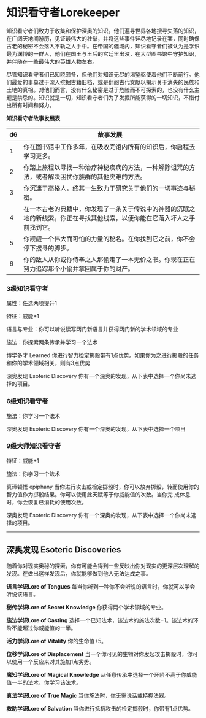 # 知识看守者Lorekeeper 

知识看守者们致力于收集和保护深奥的知识。他们遍寻世界各地搜寻失落的知识，在广阔天地间游历，见证最伟大的壮举，并将这些事件详尽地记录在案，同时确保古老的秘密不会落入不轨之人手中。在帝国的疆域内，知识看守者们被认为是学识最为渊博的一群人，他们在国王与王后的宫廷里出没，在大型图书馆中守护知识，并伴随在一些最伟大的英雄人物左右。

尽管知识看守者们已知晓颇多，但他们对知识无尽的渴望驱使着他们不断前行。他们最爱的事莫过于深入挖掘古籍旧档，或是翻阅古代文献以揭示关于消失的民族和土地的真相。对他们而言，没有什么秘密是过于危险而不可探索的，也没有什么主题是禁忌的。知识就是一切，知识看守者们为了发掘所能获得的一切知识，不惜付出所有时间和努力。  

**知识看守者故事发展表**

<table>
<thead>
<tr class="header">
<th>d6</th>
<th>故事发展</th>
</tr>
</thead>
<tbody>
<tr class="odd">
<td>1</td>
<td>你在图书馆中工作多年，在吸收完馆内所有的知识后，你启程去学习更多。</td>
</tr>
<tr class="even">
<td>2</td>
<td>你踏上旅程以寻找一种治疗神秘疾病的方法，一种解除诅咒的方法，或者解决困扰你族群的其他灾难的方法。</td>
</tr>
<tr class="odd">
<td>3</td>
<td>你沉迷于高格人，终其一生致力于研究关于他们的一切事迹与秘密。</td>
</tr>
<tr class="even">
<td>4</td>
<td>在一本古老的典籍中，你发现了一条关于传说中的神器的沉眠之地的新线索。你正在寻找其他线索，以便你能在它落入坏人之手前找到它。</td>
</tr>
<tr class="odd">
<td>5</td>
<td>你觊觎一个伟大而可怕的力量的秘名。在你找到它之前，你不会停下搜寻的脚步。</td>
</tr>
<tr class="even">
<td>6</td>
<td>你的敌人从你或你侍奉之人那偷走了一本无价之书。你现在正在努力追踪那个小偷并拿回属于你的财产。</td>
</tr>
</tbody>
</table>

  

### 3级知识看守者 

属性：任选两项提升1  

特征：威能+1  

语言与专业：你可以听说读写两门新语言并获得两门新的学术领域的专业  

施法：你探索两条传承并学习一个法术  

博学多才 Learned
你进行智力检定掷骰带有1点优势。如果你为之进行掷骰的任务和你的学术领域相关，则有3点优势  

深奥发现 Esoteric Discovery
你有一个深奥的发现，从下表中选择一个你尚未选择的项目。  

### 6级知识看守者 

施法：你学习一个法术  

深奥发现 Esoteric Discovery 你有一个深奥的发现，从下表中选择一个项目  

### 9级大师知识看守者 

特征：威能+1  

施法：你学习一个法术  

真谛顿悟 epiphany
当你进行攻击或检定掷骰时，你可以放弃掷骰，转而使用你的智力值作为掷骰结果。你可以使用此天赋等于你威能值的次数。当你完
成休息时，你会恢复已消耗的使用次数。  

深奥发现 Esoteric Discovery
你有一个深奥的发现，从下表中选择一个你尚未选择的项目。

------------------------------------------------------------------------

## 深奥发现 Esoteric Discoveries 

随着你对现实奥秘的探索，你有可能会得到一些反映出你对现实的更深层次理解的发现。在做出这样发现后，你就能够做到他人无法达成之事。

**语言学识Lore of Tongues**
每当你听到一种你不会听说的语言时，你就可以学会听说该语言。  

**秘传学识Lore of Secret Knowledge** 你获得两个学术领域的专业。  

**施法学识Lore of Casting**
选择一个已知法术，该法术的施法次数+1。该法术的环阶不能超过你威能值的一半。  

**活力学识Lore of Vitality** 你的生命值+5。  

**位移学识Lore of Displacement**
当一个你可见的生物对你发起攻击掷骰时，你可以使用一个反应来对其施加1点劣势。  

**魔知学识Lore of Magical Knowledge**
从任意传承中选择一个环阶不高于你威能值一半的法术，你学习该法术。  

**真法学识Lore of True Magic** 当你施法时，你无需说话或持握法器。  

**救助学识Lore of Salvation**
当你进行抵抗攻击的检定掷骰时，你带有1点优势。
